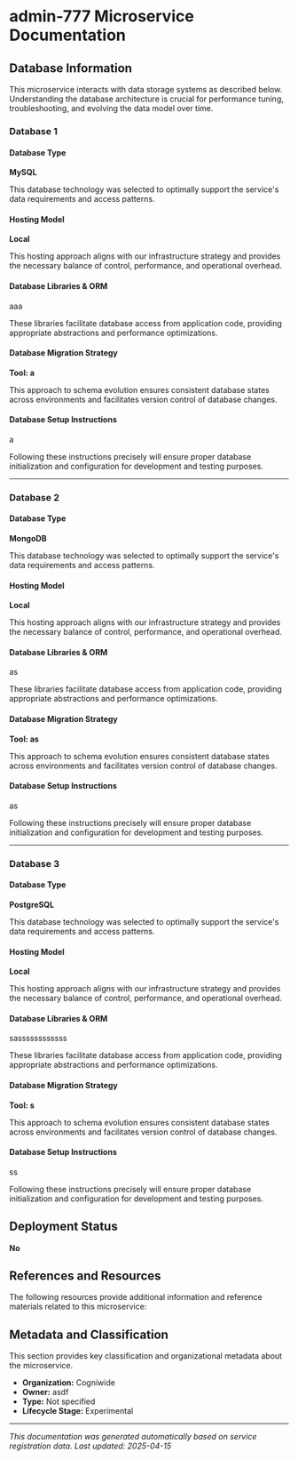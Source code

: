 # admin-777 Microservice Documentation

## Database Information

This microservice interacts with data storage systems as described below. Understanding the database architecture is crucial for performance tuning, troubleshooting, and evolving the data model over time.

### Database 1

#### Database Type

**MySQL**

This database technology was selected to optimally support the service's data requirements and access patterns.

#### Hosting Model

**Local**

This hosting approach aligns with our infrastructure strategy and provides the necessary balance of control, performance, and operational overhead.

#### Database Libraries & ORM

aaa

These libraries facilitate database access from application code, providing appropriate abstractions and performance optimizations.

#### Database Migration Strategy

**Tool: a**

This approach to schema evolution ensures consistent database states across environments and facilitates version control of database changes.

#### Database Setup Instructions

a

Following these instructions precisely will ensure proper database initialization and configuration for development and testing purposes.

---

### Database 2

#### Database Type

**MongoDB**

This database technology was selected to optimally support the service's data requirements and access patterns.

#### Hosting Model

**Local**

This hosting approach aligns with our infrastructure strategy and provides the necessary balance of control, performance, and operational overhead.

#### Database Libraries & ORM

as

These libraries facilitate database access from application code, providing appropriate abstractions and performance optimizations.

#### Database Migration Strategy

**Tool: as**

This approach to schema evolution ensures consistent database states across environments and facilitates version control of database changes.

#### Database Setup Instructions

as

Following these instructions precisely will ensure proper database initialization and configuration for development and testing purposes.

---

### Database 3

#### Database Type

**PostgreSQL**

This database technology was selected to optimally support the service's data requirements and access patterns.

#### Hosting Model

**Local**

This hosting approach aligns with our infrastructure strategy and provides the necessary balance of control, performance, and operational overhead.

#### Database Libraries & ORM

sassssssssssss

These libraries facilitate database access from application code, providing appropriate abstractions and performance optimizations.

#### Database Migration Strategy

**Tool: s**

This approach to schema evolution ensures consistent database states across environments and facilitates version control of database changes.

#### Database Setup Instructions

ss

Following these instructions precisely will ensure proper database initialization and configuration for development and testing purposes.

## Deployment Status

**No**

## References and Resources

The following resources provide additional information and reference materials related to this microservice:

## Metadata and Classification

This section provides key classification and organizational metadata about the microservice.

- **Organization:** Cogniwide
- **Owner:** asdf
- **Type:** Not specified
- **Lifecycle Stage:** Experimental
---

*This documentation was generated automatically based on service registration data. Last updated: 2025-04-15*

